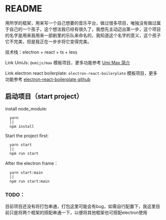 # README

  用所学的框架，用来写一个自己想要的音乐平台，做过很多项目，唯独没有做过属于自己的一个孩子，这个想法我已经有很久了，我想先主动迈出第一步，这个项目的名字是用来我用来一部剧里的乐队来命名的，我知道这个名字的意义，这个孩子它不完美，但是我正在一步步将它变得完美。

技术栈：electron + react + ts + less

Link UmiJs:
`@umijs/max` 模板项目，更多功能参考 [Umi Max 简介](https://umijs.org/docs/max/introduce)

Link electron react boilerplate:
`electron-react-boilerplate` 模板项目，更多功能参考 [electron-react-boilerplate github](https://github.com/electron-react-boilerplate/electron-react-boilerplate)


## 启动项目（start project）

install node_module:
  ```
    yarn
    ||
    npm install
  ```

Start the project first:
  ```
    yarn start
    ||
    npm run start
  ```

After the electron frame：
  ```
    yarn start:main
    ||
    npm run start:main
  ```

### TODO：
  目前项目还没有将打包串通，打包这里可能会有bug，如需自行配置下，我这里目前只是将两个框架的搭配串通一下，以便将其他框架也可搭配electron使用




